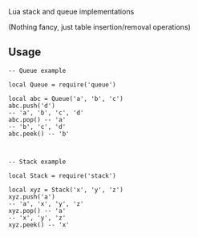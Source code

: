 Lua stack and queue implementations

(Nothing fancy, just table insertion/removal operations)

## Usage

	-- Queue example

    local Queue = require('queue')

    local abc = Queue('a', 'b', 'c')
    abc.push('d')
    -- 'a', 'b', 'c', 'd'
    abc.pop() -- 'a'
    -- 'b', 'c', 'd'
    abc.peek() -- 'b'



    -- Stack example

    local Stack = require('stack')

    local xyz = Stack('x', 'y', 'z')
    xyz.push('a')
    -- 'a', 'x', 'y', 'z'
    xyz.pop() -- 'a'
    -- 'x', 'y', 'z'
    xyz.peek() -- 'x'
